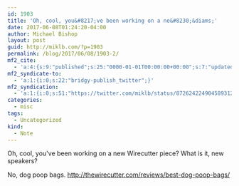 ```yaml
---
id: 1903
title: 'Oh, cool, you&#8217;ve been working on a ne&#8230;&diams;'
date: 2017-06-08T01:24:20-04:00
author: Michael Bishop
layout: post
guid: http://miklb.com/?p=1903
permalink: /blog/2017/06/08/1903-2/
mf2_cite:
  - 'a:4:{s:9:"published";s:25:"0000-01-01T00:00:00+00:00";s:7:"updated";s:25:"0000-01-01T00:00:00+00:00";s:8:"category";a:1:{i:0;s:0:"";}s:6:"author";a:0:{}}'
mf2_syndicate-to:
  - 'a:1:{i:0;s:22:"bridgy-publish_twitter";}'
mf2_syndication:
  - 'a:1:{i:0;s:51:"https://twitter.com/miklb/status/872624224904589312";}'
categories:
  - misc
tags:
  - Uncategorized
kind:
  - Note
---
```

Oh, cool, you've been working on a new Wirecutter piece? What is it, new speakers? 

No, dog poop bags. <http://thewirecutter.com/reviews/best-dog-poop-bags/>
